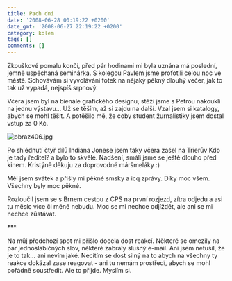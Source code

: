 ```yaml
---
title: Pach dní
date: '2008-06-28 00:19:22 +0200'
date_gmt: '2008-06-27 22:19:22 +0200'
category: kolem
tags: []
comments: []
---
```

<p>Zkouškové pomalu končí, před pár hodinami mi byla uznána má poslední, jemně uspěchaná seminárka. S kolegou Pavlem jsme profotili celou noc ve městě. Schovávám si vyvolávání fotek na nějaký pěkný dlouhý večer, jak to tak už vypadá, nejspíš srpnový. </p>
<p>Včera jsem byl na bienále grafického designu, stěží jsme s Petrou nakoukli na jednu výstavu... Už se těším, až si zajdu na další. Vzal jsem si katalogy, abych se mohl těšit. A potěšilo mě, že coby student žurnalistiky jsem dostal vstup za 0 Kč. </p>
<p><img src='/assets/migrated/wp-uploads/2008/06/obraz406.jpg' alt='obraz406.jpg' /></p>
<p>Po shlédnutí čtyř dílů Indiana Jonese jsem taky včera zašel na Trierův Kdo je tady ředitel? a bylo to skvělé. Nadšení, smáli jsme se ještě dlouho před kinem. Kristýně děkuju za doprovodné máršmeláky :) </p>
<p>Měl jsem svátek a přišly mi pěkné smsky a icq zprávy. Díky moc všem. Všechny byly moc pěkné. </p>
<p>Rozloučil jsem se s Brnem cestou z CPS na první rozjezd, zítra odjedu a asi tu měsíc více či méně nebudu. Moc se mi nechce odjíždět, ale ani se mi nechce zůstávat.</p>
<p>***</p>
<p>Na můj předchozí spot mi přišlo docela dost reakcí. Některé se omezily na pár jednoslabičných slov, některé zabraly slušný e-mail. Ani jsem netušil, že je to tak... ani nevím jaké. Necítím se dost silný na to abych na všechny ty reakce dokázal zase reagovat - ani tu nemám prostředí, abych se mohl pořádně soustředit. Ale to přijde. Myslím si.</p>
